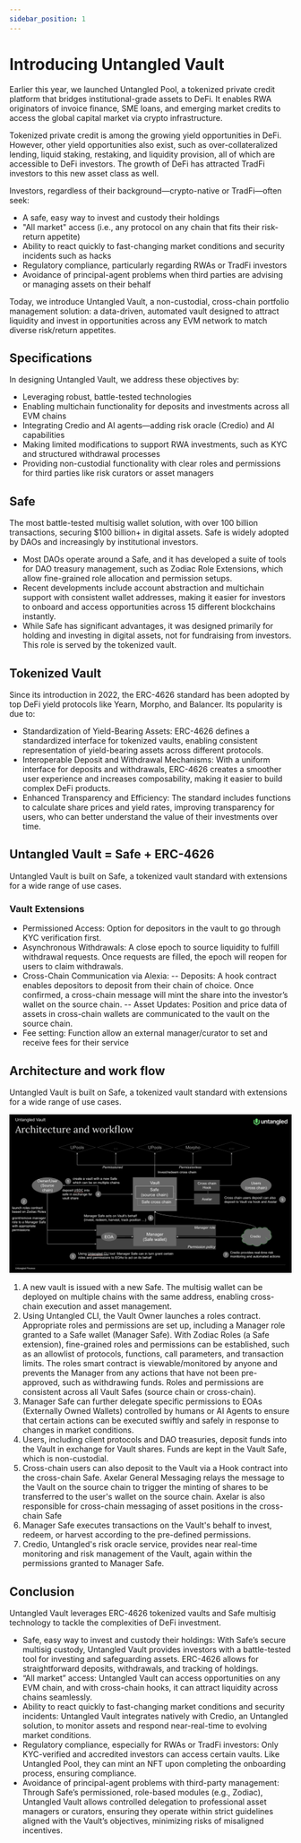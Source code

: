 ```yaml
---
sidebar_position: 1
---
```


# Introducing Untangled Vault

Earlier this year, we launched Untangled Pool, a tokenized private credit platform that bridges institutional-grade assets to DeFi. It enables RWA originators of invoice finance, SME loans, and emerging market credits to access the global capital market via crypto infrastructure.

Tokenized private credit is among the growing yield opportunities in DeFi. However, other yield opportunities also exist, such as over-collateralized lending, liquid staking, restaking, and liquidity provision, all of which are accessible to DeFi investors. The growth of DeFi has attracted TradFi investors to this new asset class as well.

Investors, regardless of their background—crypto-native or TradFi—often seek:
- A safe, easy way to invest and custody their holdings
- "All market" access (i.e., any protocol on any chain that fits their risk-return appetite)
- Ability to react quickly to fast-changing market conditions and security incidents such as hacks
- Regulatory compliance, particularly regarding RWAs or TradFi investors
- Avoidance of principal-agent problems when third parties are advising or managing assets on their behalf

Today, we introduce Untangled Vault, a non-custodial, cross-chain portfolio management solution: a data-driven, automated vault designed to attract liquidity and invest in opportunities across any EVM network to match diverse risk/return appetites.

## Specifications

In designing Untangled Vault, we address these objectives by:
- Leveraging robust, battle-tested technologies
- Enabling multichain functionality for deposits and investments across all EVM chains
- Integrating Credio and AI agents—adding risk oracle (Credio) and AI capabilities
- Making limited modifications to support RWA investments, such as KYC and structured withdrawal processes
- Providing non-custodial functionality with clear roles and permissions for third parties like risk curators or asset managers

## Safe

The most battle-tested multisig wallet solution, with over 100 billion transactions, securing $100 billion+ in digital assets. Safe is widely adopted by DAOs and increasingly by institutional investors.

- Most DAOs operate around a Safe, and it has developed a suite of tools for DAO treasury management, such as Zodiac Role Extensions, which allow fine-grained role allocation and permission setups.
- Recent developments include account abstraction and multichain support with consistent wallet addresses, making it easier for investors to onboard and access opportunities across 15 different blockchains instantly.
- While Safe has significant advantages, it was designed primarily for holding and investing in digital assets, not for fundraising from investors. This role is served by the tokenized vault.

## Tokenized Vault

Since its introduction in 2022, the ERC-4626 standard has been adopted by top DeFi yield protocols like Yearn, Morpho, and Balancer. Its popularity is due to:
- Standardization of Yield-Bearing Assets: ERC-4626 defines a standardized interface for tokenized vaults, enabling consistent representation of yield-bearing assets across different protocols.
- Interoperable Deposit and Withdrawal Mechanisms: With a uniform interface for deposits and withdrawals, ERC-4626 creates a smoother user experience and increases composability, making it easier to build complex DeFi products.
- Enhanced Transparency and Efficiency: The standard includes functions to calculate share prices and yield rates, improving transparency for users, who can better understand the value of their investments over time.

## Untangled Vault = Safe + ERC-4626
Untangled Vault is built on Safe, a tokenized vault standard with extensions for a wide range of use cases.

### Vault Extensions
- Permissioned Access: Option for depositors in the vault to go through KYC verification first.
- Asynchronous Withdrawals: A close epoch to source liquidity to fulfill withdrawal requests. Once requests are filled, the epoch will reopen for users to claim withdrawals.
- Cross-Chain Communication via Alexia: 
-- Deposits: A hook contract enables depositors to deposit from their chain of choice. Once confirmed, a cross-chain message will mint the share into the investor’s wallet on the source chain.
-- Asset Updates: Position and price data of assets in cross-chain wallets are communicated to the vault on the source chain.
- Fee setting: Function allow an external manager/curator to set and receive fees for their service 

## Architecture and work flow
Untangled Vault is built on Safe, a tokenized vault standard with extensions for a wide range of use cases.

![Untangled_How it works](../img/Untangled-Vault-Architecture.png)

1. A new vault is issued with a new Safe. The multisig wallet can be deployed on multiple chains with the same address, enabling cross-chain execution and asset management.
2. Using Untangled CLI, the Vault Owner launches a roles contract. Appropriate roles and permissions are set up, including a Manager role granted to a Safe wallet (Manager Safe). With Zodiac Roles (a Safe extension), fine-grained roles and permissions can be established, such as an allowlist of protocols, functions, call parameters, and transaction limits. The roles smart contract is viewable/monitored by anyone and prevents the Manager from any actions that have not been pre-approved, such as withdrawing funds. Roles and permissions are consistent across all Vault Safes (source chain or cross-chain).
3. Manager Safe can further delegate specific permissions to EOAs (Externally Owned Wallets) controlled by humans or AI Agents to ensure that certain actions can be executed swiftly and safely in response to changes in market conditions.
4. Users, including client protocols and DAO treasuries, deposit funds into the Vault in exchange for Vault shares. Funds are kept in the Vault Safe, which is non-custodial.
5. Cross-chain users can also deposit to the Vault via a Hook contract into the cross-chain Safe. Axelar General Messaging relays the message to the Vault on the source chain to trigger the minting of shares to be transferred to the user's wallet on the source chain. Axelar is also responsible for cross-chain messaging of asset positions in the cross-chain Safe
6. Manager Safe executes transactions on the Vault's behalf to invest, redeem, or harvest according to the pre-defined permissions.
7. Credio, Untangled's risk oracle service, provides near real-time monitoring and risk management of the Vault, again within the permissions granted to Manager Safe. 

## Conclusion
Untangled Vault leverages ERC-4626 tokenized vaults and Safe multisig technology to tackle the complexities of DeFi investment.
- Safe, easy way to invest and custody their holdings: With Safe’s secure multisig custody, Untangled Vault provides investors with a battle-tested tool for investing and safeguarding assets. ERC-4626 allows for straightforward deposits, withdrawals, and tracking of holdings.
- “All market” access: Untangled Vault can access opportunities on any EVM chain, and with cross-chain hooks, it can attract liquidity across chains seamlessly.
- Ability to react quickly to fast-changing market conditions and security incidents: Untangled Vault integrates natively with Credio, an Untangled solution, to monitor assets and respond near-real-time to evolving market conditions.
- Regulatory compliance, especially for RWAs or TradFi investors: Only KYC-verified and accredited investors can access certain vaults. Like Untangled Pool, they can mint an NFT upon completing the onboarding process, ensuring compliance.
- Avoidance of principal-agent problems with third-party management: Through Safe’s permissioned, role-based modules (e.g., Zodiac), Untangled Vault allows controlled delegation to professional asset managers or curators, ensuring they operate within strict guidelines aligned with the Vault’s objectives, minimizing risks of misaligned incentives.
